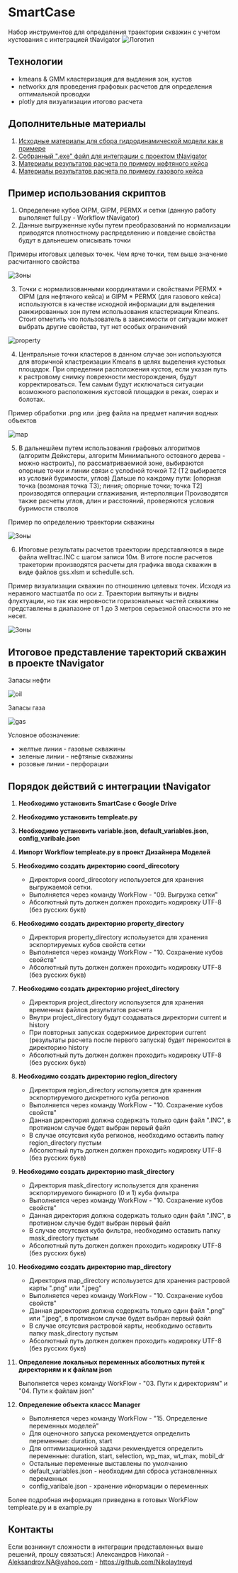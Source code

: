 # SmartCase
Набор инструментов для определения траектории скважин с учетом кустования с интеграцией tNavigator
![Логотип](images/smartcase.png)

## Технологии
- kmeans & GMM кластеризация для выдления зон, кустов
- networkx  для проведения графовых расчетов для определения оптимальной проводки
- plotly для визуализации итогово расчета
  
## Дополнительные материалы
1. [Исходные материалы для сбора гидродинамической модели как в примере](https://drive.google.com/drive/folders/1vvX-eW1IcW2JBBghcI1urRggNPUDdSY4?usp=sharing)
2. [Собранный ".exe" файл для интеграции с проектом tNavigator](https://drive.google.com/drive/folders/1KHnnp8hk4ky99qRuo7Ar4KVKqgpp0Zog?usp=sharing)
3. [Материалы результатов расчета по примеру нефтяного кейса](https://drive.google.com/drive/folders/1Ta-AU0qcTslVdw6nYSHTIVCDJDtoED9e?usp=sharing)
5. [Материалы результатов расчета по примеру газового кейса](https://drive.google.com/drive/folders/1tw3A0A2y_fzMviKHpZmaCBPPzuY3rt2w?usp=sharing)

## Пример использования скриптов
1. Определение кубов OIPM, GIPM, PERMX и сетки (данную работу выполянет full.py - Workflow tNavigator)
2. Данные выгруженные кубы путем преобразований по нормализации приводятся плотностному распределению и повдение свойства будут в дальнешем описывать точки 

Примеры итоговых целевых точек. Чем ярче точки, тем выше значение расчитанного свойства

![Зоны](images/target.png)


3. Точки с нормализованными координатами и свойствами PERMX * OIPM (для нефтяного кейса) и GIPM * PERMX (для газового кейса) используются в качестве исходной информации для
   выделения ранжированных зон путем использования кластериации Kmeans. Стоит отметить что пользователь в зависимости от ситуации может выбрать другие свойства, тут нет
   особых ограничений

![property](images/wzone.png)

4. Центральные точки кластеров в данном случае зон используются для вторичной кластреизации Kmeans в целях выделения кустовых площадок.
   При определнии расположения кустов, если указан путь к растровому снимку поврехности месторождения, будут корректироваться.
   Тем самым будут исключаться ситуации возможного расположения кустовой площадки в реках, озерах и болотах.

Пример обработки .png или .jpeg  файла на предмет наличия водных объектов

![map](images/map_corr.png)


5. В дальнешйем путем использования графовых алгоритмов (алгоритм Дейкстеры, алгоритм Минимального остовного дерева - можно настроить),
   по рассматриваемиой зоне, выбираются опорные точки и линии связи с уcлоdной точкой T2 (T2 выбирается из условий буримости, углов)
   Дальше по каждому пути: [опорная точка (возмоная точка T3); линия; опорные точки; точка T2] производятся опперации сглаживания, интерполяции
   Производятся также расчеты углов, длин и расстояний, проверяются условия буримости стволов  

Пример по определению траектории скважины

![Зоны](images/wells.png)


6. Итоговые результаты расчетов траектории представляются в виде файла welltrac.INC с шагом записи 10м. В итоге после расчетов тракетории производятся расчеты для графика
   ввода скважин в виде файлов gss.xlsm и sсhedulle.sch.

Пример визуализации скважин по отношению целевых точек. Исходя из неравного мастшатба по оси z. Траектории вытянуты и видны флуктуации, но так как неровности горизональных частей скважины представлены в диапазоне от 1 до 3 метров серьезной опасности это не несет. 

![Зоны](images/wtrac.png)

## Итоговое представление таректорий скважин в проекте tNavigator

Запасы нефти

![oil](images/oil.png)


Запасы газа

![gas](images/gas.png)


Условное обозначение:
- желтые линии - газовые скважины
- зеленые линии - нефтяные скважины
- розовые линии - перфорации
  
## Порядок действий с интеграции tNavigator

01. **Необходимо установить SmartCase c Google Drive**
   
03. **Необходимо установить templeate.py**
   
04. **Необходимо установить variable.json, default_variables.json, config_varibale.json**
   
05. **Импорт Workflow templeate.py в проект Дизайнера Моделей**
   
06. **Необходимо создать директорию coord_direcotory**
   
    - Директория coord_direcotory испольузется для хранения выгружаемой сетки.
    - Выполняется через команду WorkFlow - "09. Выгрузка сетки"
    - Абсолютный путь должен должен проходить кодировку UTF-8 (без русских букв)
   
8. **Необходимо создать директорию property_directory**
   
    - Директория property_directory испольузется для хранения эскпортируемых кубов свойств сетки
    - Выполняется через команду WorkFlow - "10. Сохранение кубов свойств"
    - Абсолютный путь должен должен проходить кодировку UTF-8 (без русских букв)
    
10. **Необходимо создать директорию project_directory**
    
    - Директория project_directory испольузется для хранения временных файлов результатов расчета
    - Внутри project_directory будут создаваться директории current и history
    - При повторных запусках содержимое директории current (результаты расчета после первого запуска) будет переносится в директорию history
    - Абсолютный путь должен должен проходить кодировку UTF-8 (без русских букв)
    
12. **Необходимо создать директорию region_directory**

    - Директория region_directory испольузется для хранения эскпортируемого дискретного куба регионов
    - Выполняется через команду WorkFlow - "10. Сохранение кубов свойств"
    - Данная директория должна содержать только один файл ".INC", в противном случае будет выбран первый файл
    - В случае отсутсвия куба регионов, необходимо оставить папку region_directory пустым
    - Абсолютный путь должен должен проходить кодировку UTF-8 (без русских букв)
    
14. **Необходимо создать директорию mask_directory**
    
    - Директория mask_directory испольузется для хранения эскпортируемого бинарного (0 и 1) куба фильтра
    - Выполняется через команду WorkFlow - "10. Сохранение кубов свойств"
    - Данная директория должна содержать только один файл ".INC", в противном случае будет выбран первый файл
    - В случае отсутсвия куба фильтра, необходимо оставить папку mask_directory пустым
    - Абсолютный путь должен должен проходить кодировку UTF-8 (без русских букв)
    
16. **Необходимо создать директорию map_directory**
    
    - Директория map_directory испольузется для хранения растровой карты ".png" или ".jpeg"
    - Выполняется через команду WorkFlow - "10. Сохранение кубов свойств"
    - Данная директория должна содержать только один файл ".png" или ".jpeg", в противном случае будет выбран первый файл
    - В случае отсутсвия растровой карты, необходимо оставить папку mask_directory пустым
    - Абсолютный путь должен должен проходить кодировку UTF-8 (без русских букв)

18. **Определение локальных переменных абсолютных путей к директориям и к файлам json**
    
    Выполняется через команду WorkFlow - "03. Пути к директориям" и "04. Пути к файлам json"
    
20. **Определение объекта классс Manager**
    
    - Выполняется через команду WorkFlow - "15. Определение переменных моделей"
    - Для оценочного запуска рекомендуется определить переменные: duration, start
    - Для оптимизационной задачи рекмендуется определить переменные: duration, start, selection, wp_max, wt_max, mobil_dr
    - Остальные переменные выставлены по умолчанию
    - default_variables.json - необходим для сброса установленных переменных
    - config_varibale.json - хранение ифнормации о переменных

Более подробная информация приведена в готовых WorkFlow templeate.py и в example.py

## Контакты
Если возникнут сложности в интеграции представленных выше решений, прошу связаться:)
Александров Николай - Aleksandrov.NA@yahoo.com - https://github.com/Nikolaytreyd
